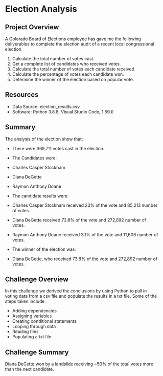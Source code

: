 # Election Analysis

## Project Overview
A Colorado Board of Elections employee has gave me the following deliverables to complete the election audit of a recent local congressional election.

1.	Calculate the total number of votes cast.
2.	Get a complete list of candidates who received votes.
3.	Calculate the total number of votes each candidate received.
4.	Calculate the percentage of votes each candidate won.
5.	Determine the winner of the election based on popular vote.

## Resources
-	Data Source: election_results.csv
-	Software: Python 3.8.8, Visual Studio Code, 1.59.0

## Summary
The analysis of the election show that:
-	There were 369,711 votes cast in the election.
-	The Candidates were:
   - Charles Casper Stockham
   - Diana DeGette
   - Raymon Anthony Doane

-	The candidate results were:
  - Charles Casper Stockham received 23% of the vote and 85,213 number of votes.
  - Diana DeGette received 73.8% of the vote and 272,892 number of votes.
  - Raymon Anthony Doane received 3.1% of the vote and 11,606 number of votes.
-	The winner of the election was:
  -	Diana DeGette, who received 73.8% of the vote and 272,892 number of votes.

## Challenge Overview
In this challenge we derived the conclusions by using Python to pull in voting data from a csv file and populate the results in a txt file.
Some of the steps taken include: 
-	Adding dependencies
-	Assigning variables
-	Creating conditional statements
-	Looping through data
-	Reading files
-	Populating a txt file

## Challenge Summary
Diana DeGette won by a landslide receiving ~50% of the total votes more than the next candidate. 
